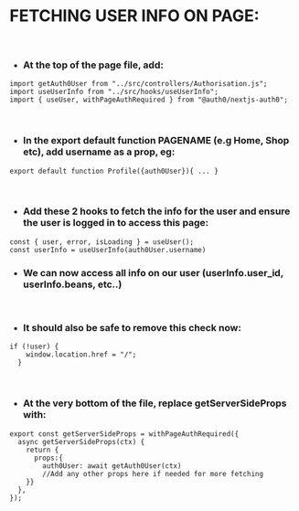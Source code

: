 # FETCHING USER INFO ON PAGE:

<br/>

* ### At the top of the page file, add:  

```  
import getAuth0User from "../src/controllers/Authorisation.js";
import useUserInfo from "../src/hooks/useUserInfo";
import { useUser, withPageAuthRequired } from "@auth0/nextjs-auth0";
```
<br/>

* ### In the export default function PAGENAME (e.g Home, Shop etc), add username as a prop, eg: 



```
export default function Profile({auth0User}){ ... }
```
<br/>

* ### Add these 2 hooks to fetch the info for the user and ensure the user is logged in to access this page:

```
const { user, error, isLoading } = useUser();
const userInfo = useUserInfo(auth0User.username)
```

* ### We can now access all info on our user (userInfo.user_id, userInfo.beans, etc..)

<br/>

* ### It should also be safe to remove this check now:

```
if (!user) {
    window.location.href = "/";
  }
```
<br/>

* ### At the very bottom of the file, replace getServerSideProps with:

```
export const getServerSideProps = withPageAuthRequired({
  async getServerSideProps(ctx) {
    return {
      props:{
        auth0User: await getAuth0User(ctx)
        //Add any other props here if needed for more fetching
    }}
  },
});
```

